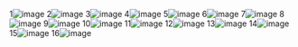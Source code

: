 1![image](https://user-images.githubusercontent.com/122252787/217441367-bdd91302-7f9d-4a51-9fb5-e6b6af70c003.png)
2![image](https://user-images.githubusercontent.com/122252787/217441663-703bc390-60ce-4342-a098-eebafc20895f.png)
3![image](https://user-images.githubusercontent.com/122252787/217441991-34389d1e-e1b4-4eff-a792-5232530d21c3.png)
4![image](https://user-images.githubusercontent.com/122252787/217442198-e6f35382-ef85-42ca-aa5a-b58426be7183.png)
5![image](https://user-images.githubusercontent.com/122252787/217442867-08a92b77-ed5a-4875-ae16-b516c2a8b2b7.png)
6![image](https://user-images.githubusercontent.com/122252787/217445023-94d9bd0a-ec9c-4f04-82ca-f504be25cf48.png)
7![image](https://user-images.githubusercontent.com/122252787/217446858-efadf31f-21c2-44d0-a6b1-2452b14765f4.png)
8![image](https://user-images.githubusercontent.com/122252787/217465617-f713c404-2ac5-4cc4-a376-e32a7d5bf646.png)
9![image](https://user-images.githubusercontent.com/122252787/217466827-5aa0e7af-91b7-4dc6-b6c0-63cb21ff0bd1.png)
10![image](https://user-images.githubusercontent.com/122252787/217467215-c3f58ea4-a604-4bfa-84a6-772c14d7018b.png)
11![image](https://user-images.githubusercontent.com/122252787/217470119-900129bf-046a-46b0-87c4-62bc9b1cbbe6.png)
12![image](https://user-images.githubusercontent.com/122252787/217473832-2d988329-24e5-482e-8ee2-38e1685203bf.png)
13![image](https://user-images.githubusercontent.com/122252787/217475718-13733db4-a52e-4873-9ca0-7b45effa7d3c.png)
14![image](https://user-images.githubusercontent.com/122252787/217476468-c46d2010-1d3f-4f65-80f2-78732e1fd25a.png)
15![image](https://user-images.githubusercontent.com/122252787/217476977-6e4504e7-57f9-4abb-9285-b7df3f4eb3ae.png)
16![image](https://user-images.githubusercontent.com/122252787/217477581-6adb2550-9db7-46cf-9b4f-48520d4f0e23.png)

